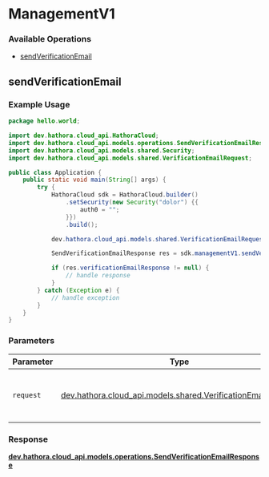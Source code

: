# ManagementV1

### Available Operations

* [sendVerificationEmail](#sendverificationemail)

## sendVerificationEmail

### Example Usage

```java
package hello.world;

import dev.hathora.cloud_api.HathoraCloud;
import dev.hathora.cloud_api.models.operations.SendVerificationEmailResponse;
import dev.hathora.cloud_api.models.shared.Security;
import dev.hathora.cloud_api.models.shared.VerificationEmailRequest;

public class Application {
    public static void main(String[] args) {
        try {
            HathoraCloud sdk = HathoraCloud.builder()
                .setSecurity(new Security("dolor") {{
                    auth0 = "";
                }})
                .build();

            dev.hathora.cloud_api.models.shared.VerificationEmailRequest req = new VerificationEmailRequest("natus");            

            SendVerificationEmailResponse res = sdk.managementV1.sendVerificationEmail(req);

            if (res.verificationEmailResponse != null) {
                // handle response
            }
        } catch (Exception e) {
            // handle exception
        }
    }
}
```

### Parameters

| Parameter                                                                                                       | Type                                                                                                            | Required                                                                                                        | Description                                                                                                     |
| --------------------------------------------------------------------------------------------------------------- | --------------------------------------------------------------------------------------------------------------- | --------------------------------------------------------------------------------------------------------------- | --------------------------------------------------------------------------------------------------------------- |
| `request`                                                                                                       | [dev.hathora.cloud_api.models.shared.VerificationEmailRequest](../../models/shared/VerificationEmailRequest.md) | :heavy_check_mark:                                                                                              | The request object to use for the request.                                                                      |


### Response

**[dev.hathora.cloud_api.models.operations.SendVerificationEmailResponse](../../models/operations/SendVerificationEmailResponse.md)**

